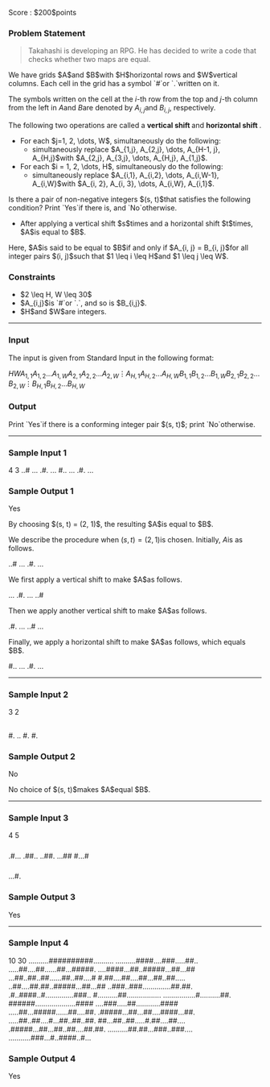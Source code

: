 
<div>

<span>

<span>

<p>
Score : $200$points
</p>

<div>

<section>

### **Problem Statement**

<blockquote>

<p>
Takahashi is developing an RPG.  He has decided to write a code that checks whether two maps are equal.
</p>

</blockquote>

<p>
We have grids $A$and $B$with $H$horizontal rows and $W$vertical columns.  Each cell in the grid has a symbol `#`or `.`written on it.

The symbols written on the cell at the $i$-th row from the top and $j$-th column from the left in $A$and $B$are denoted by $A_{i, j}$and $B_{i, j}$, respectively.
</p>

<p>
The following two operations are called a 
<strong>
vertical shift
</strong>
and 
<strong>
horizontal shift
</strong>
.
</p>

<ul>

<li>
For each $j=1, 2, \dots, W$, simultaneously do the following:
<ul>

<li>
simultaneously replace $A_{1,j}, A_{2,j}, \dots, A_{H-1, j}, A_{H,j}$with $A_{2,j}, A_{3,j}, \dots, A_{H,j}, A_{1,j}$.
</li>

</ul>

</li>

<li>
For each $i = 1, 2, \dots, H$, simultaneously do the following:
<ul>

<li>
simultaneously replace $A_{i,1}, A_{i,2}, \dots, A_{i,W-1}, A_{i,W}$with $A_{i, 2}, A_{i, 3}, \dots, A_{i,W}, A_{i,1}$.
</li>

</ul>

</li>

</ul>

<p>
Is there a pair of non-negative integers $(s, t)$that satisfies the following condition?  Print `Yes`if there is, and `No`otherwise.
</p>

<ul>

<li>
After applying a vertical shift $s$times and a horizontal shift $t$times, $A$is equal to $B$.
</li>

</ul>

<p>
Here, $A$is said to be equal to $B$if and only if $A_{i, j} = B_{i, j}$for all integer pairs $(i, j)$such that $1 \leq i \leq H$and $1 \leq j \leq W$.
</p>

</section>

</div>

<div>

<section>

### **Constraints**

<ul>

<li>
$2 \leq H, W \leq 30$
</li>

<li>
$A_{i,j}$is `#`or `.`, and so is $B_{i,j}$.
</li>

<li>
$H$and $W$are integers.
</li>

</ul>

</section>

</div>

---

<div>

<div>

<section>

### **Input**

<p>
The input is given from Standard Input in the following format:
</p>

<div>

$H$$W$$A_{1,1}A_{1,2}\dots A_{1,W}$$A_{2,1}A_{2,2}\dots A_{2,W}$$\vdots$$A_{H,1}A_{H,2}\dots A_{H,W}$$B_{1,1}B_{1,2}\dots B_{1,W}$$B_{2,1}B_{2,2}\dots B_{2,W}$$\vdots$$B_{H,1}B_{H,2}\dots B_{H,W}$
</div>

</section>

</div>

<div>

<section>

### **Output**

<p>
Print `Yes`if there is a conforming integer pair $(s, t)$; print `No`otherwise.
</p>

</section>

</div>

</div>

---

<div>

<section>

### **Sample Input 1**

<div>

4 3
..#
...
.#.
...
#..
...
.#.
...

</div>

</section>

</div>

<div>

<section>

### **Sample Output 1**

<div>

Yes

</div>

<p>
By choosing $(s, t) = (2, 1)$, the resulting $A$is equal to $B$.

We describe the procedure when $(s, t) = (2, 1)$is chosen.  Initially, $A$is as follows.
</p>

<div>

..#
...
.#.
...

</div>

<p>
We first apply a vertical shift to make $A$as follows.
</p>

<div>

...
.#.
...
..#

</div>

<p>
Then we apply another vertical shift to make $A$as follows.
</p>

<div>

.#.
...
..#
...

</div>

<p>
Finally, we apply a horizontal shift to make $A$as follows, which equals $B$.
</p>

<div>

#..
...
.#.
...

</div>

</section>

</div>

---

<div>

<section>

### **Sample Input 2**

<div>

3 2
##
##
#.
..
#.
#.

</div>

</section>

</div>

<div>

<section>

### **Sample Output 2**

<div>

No

</div>

<p>
No choice of $(s, t)$makes $A$equal $B$.
</p>

</section>

</div>

---

<div>

<section>

### **Sample Input 3**

<div>

4 5
#####
.#...
.##..
..##.
...##
#...#
#####
...#.

</div>

</section>

</div>

<div>

<section>

### **Sample Output 3**

<div>

Yes

</div>

</section>

</div>

---

<div>

<section>

### **Sample Input 4**

<div>

10 30
..........##########..........
..........####....###.....##..
.....##....##......##...#####.
....####...##..#####...##...##
...##..##..##......##..##....#
#.##....##....##...##..##.....
..##....##.##..#####...##...##
..###..###..............##.##.
.#..####..#..............###..
#..........##.................
................#..........##.
######....................####
....###.....##............####
.....##...#####......##....##.
.#####...##...##....####...##.
.....##..##....#...##..##..##.
##...##..##.....#.##....##....
.#####...##...##..##....##.##.
..........##.##...###..###....
...........###...#..####..#...

</div>

</section>

</div>

<div>

<section>

### **Sample Output 4**

<div>

Yes

</div>

</section>

</div>

</span>

</span>

</div>

